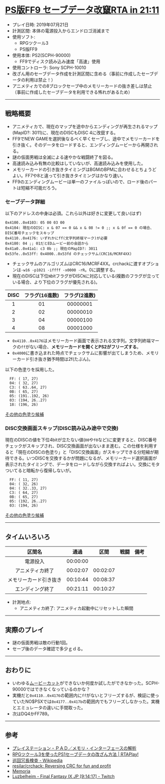 # [PS版FF9 セーブデータ改竄RTA in 21:11](https://www.youtube.com/watch?v=hZw2SbPTatA)

- プレイ日時: 2019年07月21日
- 計測区間: 本体の電源投入からエンドロゴ消滅まで
- 使用ソフト:
  - RPGツクール3
  - PS版FF9
- 使用本体: PS2(SCPH-90000)
  - FF9でディスク読み込み速度「高速」使用
- 使用コントローラ: Sony SCPH-10010
- 改ざん用のセーブデータ作成を計測区間に含める（事前に作成したセーブデータの利用は禁止！）
- アニメティカでの8ブロックセーブ中のメモリーカードの抜き差しは禁止（事前に作成したセーブデータを利用できる怖れがあるため）

----

## 戦略概要

- アニメティカで、現在のマップを途中からエンディングが再生されるマップ(MapID?: 3011)に、現在のDISCもDISC 4に改竄する。
- FF9でNEW GAMEを選択後なるべく早くセーブし、途中でメモリーカードを引き抜く。そのデータをロードすると、エンディングムービーから再開される。
- 謎の仮面男戦は全滅による速やかな戦闘終了を図る。
- 高速読み込み有無の比較はしていないが、高速読み込みを使用した。
- メモリーカードの引き抜きタイミングはBGMのBPMに合わせるとちょうどよい。FF7や8と違って引き抜きタイミングはかなり速い。
- FF9のエンディングムービーは単一のファイルっぽいので、ロード後のパートは短縮不可能だろう。

### セーブデータ詳細

以下のアドレスの中身は必須。これら以外は好きに変更して良い(はず)
```
0x4100..0x4103: 05 00 03 00
0x4104: 現在のDISC: x & 07 == 0 && x & 08 != 0 ;; x & 0f == 0 の場合、DISC番号チェックをスキップ
0x4110..0x4176: いずれかにff(文字列終端マーク)が必要
0x4180: 04 ;; 01だとEDムービー前の会話から
0x41a0..0x41a1: c3 0b ;; 現在のMapID?: 3011
0x53fe..0x53ff: 0x4000..0x53fd のチェックサム(CRC16/MCRF4XX)
```
- チェックサムのアルゴリズムはCRC16/MCRF4XX。crchackに渡すオプションは`-w16 -p1021 -iffff -x0000 -rR`。0に調整する。
- 現在のDISCは下位`N`bitフラグがDISC`N`に対応している(複数のフラグが立っている場合、より下位のフラグが優先される)。

| DISC | フラグ(16進数) | フラグ(2進数) |
| :---: | :---: | :---: |
| 1 | 01 | 00000001 |
| 2 | 02 | 00000010 |
| 3 | 04 | 00000100 |
| 4 | 08 | 00001000 |
- `0x4110..0x4176`はメモリーカード画面で表示される文字列。文字列終端マークの`ff`がない場合、**メモリーカードを開くとPS2がフリーズする**。
- `0x4000`に書き込まれた時点でチェックサムに影響が出てしまうため、メモリーカード引き抜き猶予時間は2f(たぶん)。

以下の色塗りを採用した。
```
  FF: ( 17, 27)
  04: ( 32, 27)
  C3: ( 63..64, 27)
  0B: ( 65, 27)
  05: (191..192, 26)
  03: (194, 26..27)
  18: (196, 26)
```
[その他の色塗り候補](./checksum0-disc.txt)

### DISC交換画面スキップ(DISC読み込み途中で交換)

現在のDISCの値を下位4bitが立たない値(`00`や`f0`など)に変更すると、DISC番号チェックがスキップされ、DISC交換画面が出ないまま進む。この仕様を利用すると「現在のDISCの色塗り」と「DISC交換画面」がスキップできる分短縮が期待できる。いつDISCを交換するかが問題になるが、メモリーカード選択画面が表示されたタイミングで、データをロードしながら交換すればよい。交換にモタついてると暗転から復帰しないが。
```
  FF: ( 11, 27)
  04: ( 32, 26)
  04: ( 32..33, 27)
  C3: ( 64, 27)
  0B: ( 65, 27)
  05: (192, 26..27)
  03: (194, 26)
```
[その他の色塗り候補](./checksum0-nodisc.txt)

----

## タイムいろいろ

|区間名|通過|区間|戦闘|備考|
|:---:|:---:|:---:|:---:|:---:|
|電源投入|00:00:00|||
|アニメティカ終了|00:02:07|00:02:07|||
|メモリーカード引き抜き|00:10:44|00:08:37|||
|エンディング終了|00:21:11|00:10:27|||

- 計測地点:
  - アニメティカ終了: アニメティカ起動中にリセットした瞬間

----

## 実際のプレイ

- 謎の仮面男戦は敵の行動1回。
- セーブ後のデータ確認で多少ｇｄる。

----

## おわりに

- いわゆる[ムービーカット](http://www.ne.jp/asahi/personal/heaven/ltt/ff/9/ta/tareport.html)ができないか何度か試したができなかった。SCPH-90000ではできなくなっているのかな？
- 実機だと`0x4110..0x4176`の範囲内に`ff`がないとフリーズするが、検証に使っていたNO$PSXでは`0x4177..0x417b`の範囲内でもフリーズしなかった。実機とエミュレータの違いに手間取った。
- 次はDQ4かFF789。

----

## 参考

- [プレイステーション・ＰＡＤ／メモリ・インターフェースの解析](http://kaele.com/~kashima/games/ps_jpn.txt)
- [RPGツクール3を使ったPS1セーブデータの改ざん方法 | RTAPlay!](https://rta-play.info/tool/save-glitch/)
- [巡回冗長検査 - Wikipedia](https://ja.wikipedia.org/wiki/%E5%B7%A1%E5%9B%9E%E5%86%97%E9%95%B7%E6%A4%9C%E6%9F%BB)
- [resilar/crchack: Reversing CRC for fun and profit](https://github.com/resilar/crchack)
- [Memoria](http://forums.qhimm.com/index.php?topic=11494.0)
- [Luzbelheim - Final Fantasy IX JP [9:14:17] - Twitch](https://www.twitch.tv/videos/423962133)
